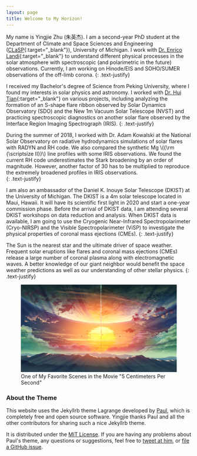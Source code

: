 ```yaml
---
layout: page
title: Welcome to My Horizon!
---
```


My name is Yingjie Zhu (朱英杰). I am a second-year PhD student at the Department of Climate and Space Sciences and Engineering ([CLaSP](https://clasp.engin.umich.edu/){:target="_blank"}), University of Michigan. I work with [Dr. Enrico Landi](https://clasp.engin.umich.edu/people/enrico-landi/){:target="_blank"} to understand different physical processes in the solar atmosphere with spectroscopic (and polarimetric in the future) observations. Currently, I am working on Hinode/EIS and SOHO/SUMER observations of the off-limb corona.
{: .text-justify}

I received my Bachelor's degree of Science from Peking University, where I found my interests in solar physics and astronomy. I worked with [Dr. Hui Tian](https://www.space.pku.edu.cn/team/faculty/304894.htm){:target="_blank"} on various projects, including analyzing the formation of an S-shape flare ribbon observed by Solar Dynamics Observatory (SDO) and the New 1m Vacuum Solar Telescope (NVST) and practicing spectroscopic diagnostics on another solar flare observed by the Interface Region Imaging Spectrograph (IRIS). 
{: .text-justify}

During the summer of 2018, I worked with Dr. Adam Kowalski at the National Solar Observatory on radiative hydrodynamics simulations of solar flares with RADYN and RH code. We also compared the synthetic Mg \\({\rm {\scriptsize II}}\\) line profiles with some IRIS observations. We found the current RH code underestimates the Stark broadening by an order of magnitude. However, another factor of 30 has to be multiplied to reproduce the extremely broadened profiles in IRIS observations.   
{: .text-justify} 

I am also an ambassador of the Daniel K. Inouye Solar Telescope (DKIST) at the University of Michigan. The DKIST is a 4m solar telescope located in Maui, Hawaii. It will have its scientific first light in 2020 and start a one-year commission phase. Before the arrival of DKIST data, I am attending several DKIST workshops on data reduction and analysis. When DKIST data is available, I am going to use the Cryogenic Near-Infrared Spectropolarimeter (Cryo-NIRSP) and the Visible Spectropolarimeter (ViSP) to investigate the physical properties of coronal mass ejections (CMEs).
{: .text-justify}

The Sun is the nearest star and the ultimate driver of space weather. Frequent solar eruptions like flares and coronal mass ejections (CMEs) release a large number of coronal plasma along with electromagnetic waves. A better knowledge of our giant neighbor would benefit the space weather predictions as well as our understanding of other stellar physics. 
{: .text-justify}

<figure>
  <img src="/assets/img/sun_1.jpg" width="width:100%" class="center">
  <figcaption>One of My Favorite Scenes in the Movie "5 Centimeters Per Second"</figcaption>
</figure>


### About the Theme

This website uses the Jekyllrb theme Lagrange developed by [Paul](https://www.github.com/lenpaul), which is completely free and open source software. Yingjie thanks Paul and all the other contributors for sharing such a nice Jekyllrb theme.

It is distributed under the [MIT License](http://choosealicense.com/licenses/mit/). If you are having any problems about Paul's theme, any questions or suggestions, feel free to [tweet at him](https://twitter.com/intent/tweet?text=My%question%about%Lagrange%is:%&amp;via=paululele), or [file a GitHub issue](https://github.com/lenpaul/lagrange/issues/new).

